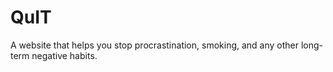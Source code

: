 # QuIT
A website that helps you stop procrastination, smoking, and any other long-term negative habits.
